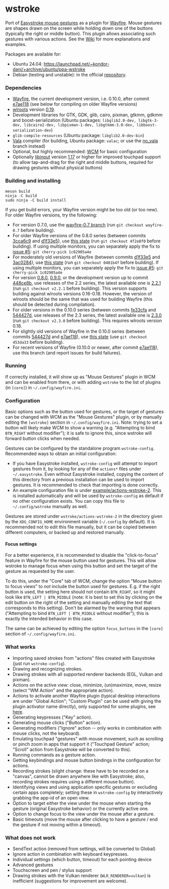 # wstroke

Port of [Easystroke mouse gestures](https://github.com/thjaeger/easystroke) as a plugin for [Wayfire](https://github.com/WayfireWM/wayfire). Mouse gestures are shapes drawn on the screen while holding down one of the buttons (typically the right or middle button). This plugin allows associating such gestures with various actions. See the [Wiki](https://github.com/dkondor/wstroke/wiki) for more explanations and examples.

Packages are available for:
 - Ubuntu 24.04: https://launchpad.net/~kondor-dani/+archive/ubuntu/ppa-wstroke
 - Debian (testing and unstable): in the official [repository](https://packages.debian.org/testing/wstroke).

### Dependencies

 - [Wayfire](https://github.com/WayfireWM/wayfire), the current development version, i.e. 0.10.0, after commit [e7ae118](https://github.com/WayfireWM/wayfire/pull/2717) (see below for compiling on older Wayfire versions)
 - [wlroots](https://gitlab.freedesktop.org/wlroots/wlroots) version [0.19](https://gitlab.freedesktop.org/wlroots/wlroots/-/tree/0.19?ref_type=heads).
 - Development libraries for GTK, GDK, glib, cairo, pixman, gtkmm, gdkmm and boost-serialization (Ubuntu packages: `libglib2.0-dev, libgtk-3-dev, libcairo2-dev, libpixman-1-dev, libgtkmm-3.0-dev, libboost-serialization-dev`)
 - `glib-compile-resources` (Ubuntu package: `libglib2.0-dev-bin`)
 - [Vala](https://vala.dev/) compiler (for building, Ubuntu package: `valac`; or use the [no_vala](https://github.com/dkondor/wstroke/tree/no_vala) branch instead)
 - Optional, but highly recommended: [WCM](https://github.com/WayfireWM/wcm) for basic configuration
 - Optionally [libinput](https://www.freedesktop.org/wiki/Software/libinput/) version [1.17](https://lists.freedesktop.org/archives/wayland-devel/2021-February/041733.html) or higher for improved touchpad support (to allow tap-and-drag for the right and middle buttons, required for drawing gestures without physical buttons)

### Building and installing

```
meson build
ninja -C build
sudo ninja -C build install
```

If you get build errors, your Wayfire version might be too old (or too new). For older Wayfire versions, try the following:
 - For version 0.7.0, use the [wayfire-0.7 branch](https://github.com/dkondor/wstroke/tree/wayfire-0.7) (run `git checkout wayfire-0.7` before building).
 - For older Wayfire versions of the 0.8.0 series (between commits [3cca6c9](https://github.com/WayfireWM/wayfire/commit/3cca6c9fee35ea8671da2b1c3f56ca61045ea693) and [d1f33e5](https://github.com/WayfireWM/wayfire/commit/d1f33e58326175f6437d0345ac78b0bb9f03b889)), use [this state](https://github.com/dkondor/wstroke/tree/4f2e8f00e4c734ac6fc3698bc4cfc504fe47a311) (run `git checkout 4f2e8f0` before building). If using multiple monitors, you can separately apply the fix to [issue #5](https://github.com/dkondor/wstroke/issues/5): `git cherry-pick 1c02905a4e`
 - For moderately old versions of Wayfire (between commits [d1f33e5](https://github.com/WayfireWM/wayfire/commit/d1f33e58326175f6437d0345ac78b0bb9f03b889) and
 [3ac0284](https://github.com/WayfireWM/wayfire/commit/3ac028406cc3697dd40c128721fb6e681b00c337)), use [this state](https://github.com/dkondor/wstroke/tree/0401b4f608c7d265a10fa2e7f4ce2dafb9caca4b)  (run `git checkout 0401b4f` before building). If using multiple monitors, you can separately apply the fix to [issue #5](https://github.com/dkondor/wstroke/issues/5): `git cherry-pick 1c02905a4e`
 - For version [0.8.0](https://github.com/WayfireWM/wayfire/tree/v0.8.0),  [0.9.0](https://github.com/WayfireWM/wayfire/tree/v0.9.0), or the development version up to commit [448ce8b](https://github.com/WayfireWM/wayfire/commit/448ce8b5be341f91b9f3b10ee9d4f3ea8cd57819), use releases of the 2.2 series, the latest available one is [2.2.1](https://github.com/dkondor/wstroke/tree/v2.2.1) (run `git checkout v2.2.1` before building). This version supports building against wlroots versions 0.16-0.18. However, the version of wlroots should be the same that was used for building Wayfire (this should be detected during compilation).
 - For older versions in the 0.10.0 series (between commits [fe33cfa](https://github.com/WayfireWM/wayfire/commit/fe33cfa5b03f11cb9749694929cc33583464bda0) and [544427d](https://github.com/WayfireWM/wayfire/commit/544427d617c9f643af2e2f3dbcbff5513c7d55f1), use releases of the 2.3 series, the latest available one is [2.3.0](https://github.com/dkondor/wstroke/tree/v2.3.0) (run `git checkout v2.3.0` before building). This requires wlroots version 0.18.
 - For slightly old versions of Wayfire in the 0.10.0 series (between commits [544427d](https://github.com/WayfireWM/wayfire/commit/544427d617c9f643af2e2f3dbcbff5513c7d55f1) and [e7ae118](https://github.com/WayfireWM/wayfire/commit/e7ae118b2c21c15370f974e0c8faec37b56ec8ef)), use [this state](https://github.com/dkondor/wstroke/commit/453da331c1e12be7af493128404f994bf8ab1439) (use `git checkout 453da33` before building).
 - For recent versions of Wayfire (0.10.0 or newer, after commit [e7ae118](https://github.com/WayfireWM/wayfire/commit/e7ae118b2c21c15370f974e0c8faec37b56ec8ef)), use this branch (and report issues for build failures).


### Running

If correctly installed, it will show up as "Mouse Gestures" plugin in WCM and can be enabled from there, or with adding `wstroke` to the list of plugins (in `[core]`) in `~/.config/wayfire.ini`.

### Configuration

Basic options such as the button used for gestures, or the target of gestures can be changed with WCM as the "Mouse Gestures" plugin, or by manually editing the `[wstroke]` section in `~/.config/wayfire.ini`. Note: trying to set a button will likely make WCM to show a warning (e.g. "Attempting to bind `BTN_RIGHT` without modifier"); it is safe to ignore this, since wstroke will forward button clicks when needed.

Gestures can be configured by the standalone program `wstroke-config`. Recommended ways to obtain an initial configuration:
 - If you have Easystroke installed, `wstroke-config` will attempt to import gestures from it, by looking for any of the `actions*` files under `~/.easystroke`. Even without Easystroke installed, copying the content of this directory from a previous installation can be used to import gestures. It is recommended to check that importing is done correctly.
 - An example configuration file is under [example/actions-wstroke-2](example/actions-wstroke-2). This is installed automatically and will be used by `wstroke-config` as default if no other configuration exists. You can copy this file to `~/.config/wstroke` manually as well.

Gestures are stored under `wstroke/actions-wstroke-2` in the directory given by the `XDG_CONFIG_HOME` environment variable (`~/.config` by default). It is recommended not to edit this file manually, but it can be copied between different computers, or backed up and restored manually.

#### Focus settings ####
For a better experience, it is recommended to disable the "click-to-focus" feature in Wayfire for the mouse button used for gestures. This will allow wstroke to manage focus when using this button and set the target of the gesture as requested by the user.

To do this, under the "Core" tab of WCM, change the option "Mouse button to focus views" to *not* include the button used for gestures. E.g. if the right button is used, the setting here should not contain `BTN_RIGHT`, so it might look like `BTN_LEFT | BTN_MIDDLE` (note: it is best to set this by clicking on the edit button on the right of the setting and manually editing the text that corresponds to this setting). Don't be alarmed by the warning that appears ("Attempting to bind `BTN_LEFT | BTN_MIDDLE` without modifier"); this is exactly the intended behavior in this case.

The same can be achieved by editing the option `focus_buttons` in the `[core]` section of `~/.config/wayfire.ini`.

### What works

 - Importing saved strokes from "actions" files created with Easystroke (just run `wstroke-config`).
 - Drawing and recognizing strokes.
 - Drawing strokes with all supported renderer backends (EGL, Vulkan and pixman).
 - Actions on the active view: close, minimize, (un)maximize, move, resize (select "WM Action" and the appropriate action).
 - Actions to activate another Wayfire plugin (typical desktop interactions are under "Global Action"; "Custom Plugin" can be used with giving the plugin activator name directly), only supported for some plugins, see [here](https://github.com/WayfireWM/wayfire/issues/1811).
 - Generating keypresses ("Key" action).
 - Generating mouse clicks ("Button" action).
 - Generating modifiers ("Ignore" action -- only works in combination with mouse clicks, not the keyboard).
 - Emulating touchpad "gestures" with mouse movement, such as scrolling or pinch zoom in apps that support it ("Touchpad Gesture" action; "Scroll" action from Easystroke will be converted to this).
 - Running commands as a gesture action.
 - Getting keybindings and mouse button bindings in the configuration for actions.
 - Recording strokes (slight change: these have to be recorded on a "canvas", cannot be drawn anywhere like with Easystroke; also, recording strokes requires using a different mouse button).
 - Identifying views and using application specific gestures or excluding certain apps completely; setting these in `wstroke-config` by interactively grabbing the app-id of an open view.
 - Option to target either the view under the mouse when starting the gesture (original Easystroke behavior) or the currently active one.
 - Option to change focus to the view under the mouse after a gesture.
 - Basic timeouts (move the mouse after clicking to have a gesture / end the gesture if not moving within a timeout).
 
### What does not work

 - SendText action (removed from settings, will be converted to Global)
 - Ignore action in combination with keyboard keypresses.
 - Individual settings (which button, timeout) for each pointing device
 - Advanced gestures
 - Touchscreen and pen / stylus support
 - Drawing strokes with the Vulkan renderer (`WLR_RENDERER=vulkan`) is inefficient (suggestions for improvement are welcome).

